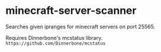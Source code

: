 # minecraft-server-scanner
Searches given ipranges for minecraft servers on port 25565.

Requires Dinnerbone's mcstatus library.
`https://github.com/Dinnerbone/mcstatus`
